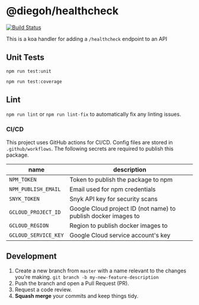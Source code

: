 # @diegoh/healthcheck

[![Build Status](https://travis-ci.com/diegoh/health-handler.svg?token=$TRAVIS_TOKEN&branch=master)](https://travis-ci.com/diegoh/health-handler)

This is a koa handler for adding a `/healthcheck` endpoint to an API

## Unit Tests

`npm run test:unit`

`npm run test:coverage`

## Lint

`npm run lint` or `npm run lint-fix` to automatically fix any linting issues.

### CI/CD

This project uses GitHub actions for CI/CD. Config files are stored in `.github/workflows`.
The following secrets are required to publish this package.

| name                 | description                                                    |
| -------------------- | -------------------------------------------------------------- |
| `NPM_TOKEN`          | Token to publish the package to npm                            |
| `NPM_PUBLISH_EMAIL`  | Email used for npm credentials                                 |
| `SNYK_TOKEN`         | Snyk API key for security scans                                |
| `GCLOUD_PROJECT_ID`  | Google Cloud project ID (not name) to publish docker images to |
| `GCLOUD_REGION`      | Region to publish docker images to                             |
| `GCLOUD_SERVICE_KEY` | Google Cloud service account's key                             |

## Development

1. Create a new branch from `master` with a name relevant to the changes you're making. `git branch -b my-new-feature-description`
2. Push the branch and open a Pull Request (PR).
3. Request a code review.
4. **Squash merge** your commits and keep things tidy.
